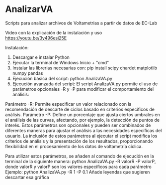 # AnalizarVA
Scripts para analizar archivos de Voltametrias a partir de datos de EC-Lab

Video con la explicación de la instalación y uso
https://youtu.be/3y496esi25E

Instalación:
1) Descargar e instalar Python
2) Ejecutar la terminal de Windows Inicio + "cmd"
3) Instalar las librerias necesarias con:
         pip install scipy chardet matplotlib numpy pandas
5) Ejecución básica del script:
         python AnalizaVA.py
6) Ejecución avanzada del script:
   El script AnalizaVA.py permite el uso de parámetros opcionales -R y -P para modificar el comportamiento del análisis:

Parámetro -R: Permite especificar un valor relacionado con la recomendación de descarte de ciclos basado en criterios específicos de análisis.
Parámetro -P: Define un porcentaje que ajusta ciertos umbrales en el análisis de las curvas, afectando, por ejemplo, la detección de puntos de interés.
Estos parámetros son opcionales y pueden ser combinados de diferentes maneras para ajustar el análisis a las necesidades específicas del usuario. La inclusión de estos parámetros al ejecutar el script modifica los criterios de análisis y la presentación de los resultados, proporcionando flexibilidad en el procesamiento de los datos de voltametría cíclica.

Para utilizar estos parámetros, se añaden al comando de ejecución en la terminal de la siguiente manera: python AnalizaVA.py -R valorR -P valorP, donde valorR y valorP son los valores específicos para cada parámetro
Ejemplo:
          python AnalizaVA.py -R 1 -P 0.1  Añade leyendas que sugieren descartar esa gráfica 

   
